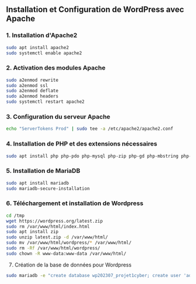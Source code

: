 ## Installation et Configuration de WordPress avec Apache

### 1. Installation d'Apache2
```bash
sudo apt install apache2  
sudo systemctl enable apache2
```

### 2. Activation des modules Apache
```bash
sudo a2enmod rewrite    
sudo a2enmod ssl  
sudo a2enmod deflate  
sudo a2enmod headers  
sudo systemctl restart apache2  
```
### 3. Configuration du serveur Apache
```bash
echo "ServerTokens Prod" | sudo tee -a /etc/apache2/apache2.conf  
```
### 4. Installation de PHP et des extensions nécessaires
```bash
sudo apt install php php-pdo php-mysql php-zip php-gd php-mbstring php-curl php-xml php-pear php-bcmath    
```
### 5. Installation de MariaDB
```bash
sudo apt install mariadb  
sudo mariadb-secure-installation
```
### 6. Téléchargement et installation de Wordpress
```bash
cd /tmp  
wget https://wordpress.org/latest.zip  
sudo rm /var/www/html/index.html  
sudo apt install zip  
sudo unzip latest.zip -d /var/www/html/  
sudo mv /var/www/html/wordpress/* /var/www/html/  
sudo rm -Rf /var/www/html/wordpress/  
sudo chown -R www-data:www-data /var/www/html/    
```
7. Création de la base de données pour Wordpress
```bash
sudo mariadb -e "create database wp202307_projet1cyber; create user 'adminwp202307_projet1cyber'@localhost IDENTIFIED BY 'Notre-super-m0t-de-passe!'; GRANT ALL PRIVILEGES ON wp202307_projetcyber* TO adminwp202307_projet1cyber@localhost; flush privileges; exit;"  
